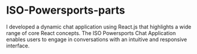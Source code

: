# ISO-Powersports-parts
I developed a dynamic chat application using React.js that highlights a wide range of core React concepts. The ISO Powersports Chat Application enables users to engage in conversations with an intuitive and responsive interface.
